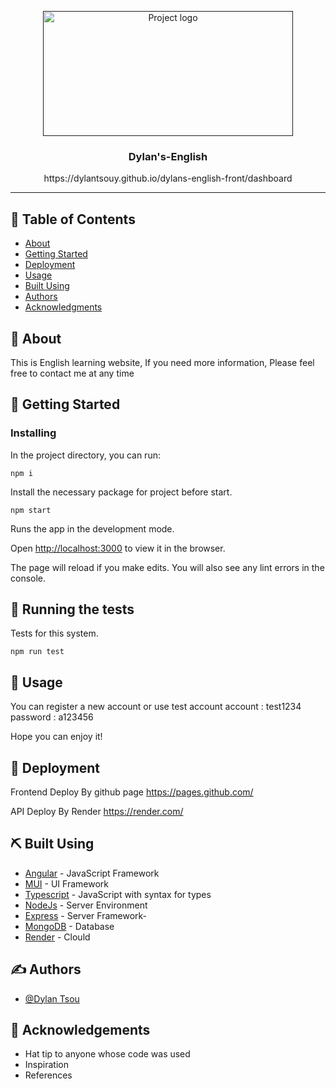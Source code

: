 <p align="center">
  <a href="" rel="noopener">
 <img width=400px height=200px src="https://i.imgur.com/epSsP5l.png" alt="Project logo"></a>
</p>

<h3 align="center">Dylan's-English</h3>
<p align="center">https://dylantsouy.github.io/dylans-english-front/dashboard
</p>


---

## 📝 Table of Contents

- [About](#about)
- [Getting Started](#getting_started)
- [Deployment](#deployment)
- [Usage](#usage)
- [Built Using](#built_using)
- [Authors](#authors)
- [Acknowledgments](#acknowledgement)

## 🧐 About <a name = "about"></a>

 This is English learning website, If you need more information, Please feel free to contact me at any time

## 🏁 Getting Started <a name = "getting_started"></a>

### Installing

In the project directory, you can run:

```
npm i
```

Install the necessary package for project before start.

```
npm start
```

Runs the app in the development mode.

Open [http://localhost:3000](http://localhost:3000) to view it in the browser.

The page will reload if you make edits.
You will also see any lint errors in the console.

## 🔧 Running the tests <a name = "tests"></a>

Tests for this system.


```
npm run test
```

## 🎈 Usage <a name="usage"></a>
You can register a new account or use test account
account : test1234
password : a123456

Hope you can enjoy it!

## 🚀 Deployment <a name = "deployment"></a>

Frontend Deploy By github page
https://pages.github.com/

API Deploy By Render
https://render.com/

## ⛏️ Built Using <a name = "built_using"></a>

- [Angular](https://angular.io/) - JavaScript Framework
- [MUI](https://mui.com/) - UI Framework
- [Typescript](https://www.typescriptlang.org/) - JavaScript with syntax for types
- [NodeJs](https://nodejs.org/en/) - Server Environment
- [Express](https://expressjs.com/) - Server Framework- 
- [MongoDB](https://www.mongodb.com/) - Database
- [Render](https://render.com/) - Clould

## ✍️ Authors <a name = "authors"></a>

- [@Dylan Tsou](https://github.com/dylantsouy) 

## 🎉 Acknowledgements <a name = "acknowledgement"></a>

- Hat tip to anyone whose code was used
- Inspiration
- References
